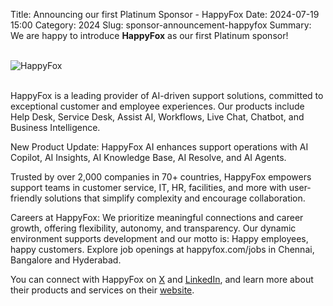 Title: Announcing our first Platinum Sponsor - HappyFox
Date: 2024-07-19 15:00
Category: 2024
Slug: sponsor-announcement-happyfox
Summary: We are happy to introduce  **HappyFox** as our first Platinum sponsor!

<!-- PELICAN_END_SUMMARY -->
<br>
<div class="text-center">
  <a href="https://happyfox.com/" target="_blank" style="border: none; text-decoration: none;">
    <img src="{static}/images/2024/sponsor-happyfox.png" alt="HappyFox" class="img-fluid responsive-image">
  </a>
</div>
<br>

HappyFox is a leading provider of AI-driven support solutions, committed to exceptional customer and employee experiences. Our products include Help Desk, Service Desk, Assist AI, Workflows, Live Chat, Chatbot, and Business Intelligence.

New Product Update: HappyFox AI enhances support operations with AI Copilot, AI Insights, AI Knowledge Base, AI Resolve, and AI Agents.

Trusted by over 2,000 companies in 70+ countries, HappyFox empowers support teams in customer service, IT, HR, facilities, and more with user-friendly solutions that simplify complexity and encourage collaboration.

Careers at HappyFox: We prioritize meaningful connections and career growth, offering flexibility, autonomy, and transparency. Our dynamic environment supports development and our motto is: Happy employees, happy customers. Explore job openings at happyfox.com/jobs in Chennai, Bangalore and Hyderabad.


You can connect with HappyFox on [X](https://x.com/HappyFoxApp) and [LinkedIn](https://www.linkedin.com/company/happyfox-inc-/), and learn more about their products and services on their [website](https://happyfox.com/).
